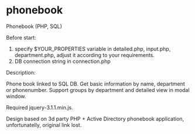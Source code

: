 # phonebook
Phonebook (PHP, SQL)

Before start: 
1. specify $YOUR_PROPERTIES variable in detailed.php, input.php, department.php, adjust it according to your requirements.
2. DB connection string in connection.php

Description:

Phone book linked to SQL DB.
Get basic information by name, department or phonenumber.
Support groups by department and detailed view in modal window.

Required jquery-3.1.1.min.js.

Design based on 3d party PHP + Active Directory phonebook application, unfortunatelly, original link lost.
